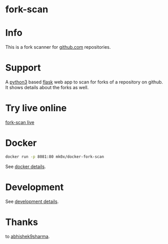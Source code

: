 # fork-scan

# Info
This is a fork scanner for [github.com](https://github.com/mko-x) repositories.

# Support
A [python3](https://python.org) based [flask](http://flask.pocoo.org/) web app to scan for forks of a repository on github. It shows details about the forks as well.

# Try live online
[fork-scan live](https://fs.m-ko.de)

# Docker
```bash
docker run -p 8081:80 mk0x/docker-fork-scan
```
See [docker details](https://github.com/mko-x/fork-scan/blob/master/docs/development.md).

# Development
See [development details](https://github.com/mko-x/fork-scan/blob/master/docs/development.md).

# Thanks
to [abhishek9sharma](https://github.com/abhishek9sharma).